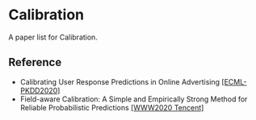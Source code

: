 # Calibration
A paper list for Calibration.

## Reference
- Calibrating User Response Predictions in Online Advertising [[ECML-PKDD2020]](https://link.springer.com/chapter/10.1007/978-3-030-67667-4_13)
- Field-aware Calibration: A Simple and Empirically Strong Method for Reliable Probabilistic Predictions [[WWW2020 Tencent]](https://dl.acm.org/doi/abs/10.1145/3366423.3380154)
